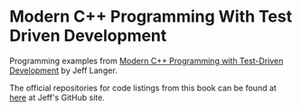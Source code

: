 Modern C++ Programming With Test Driven Development
===================================================

Programming examples from [Modern C++ Programming with Test-Driven
Development](https://pragprog.com/book/lotdd/modern-c-programming-with-test-driven-development)
by Jeff Langer.

The official repositories for code listings from this book can be found at
[here](https://github.com/jlangr) at Jeff's GitHub site.
